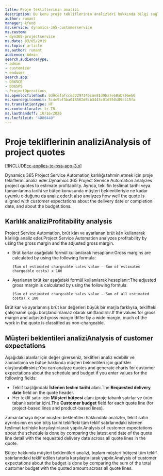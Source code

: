 ```yaml
---
title: Proje tekliflerinin analizi
description: Bu konu proje tekliflerinin analizleri hakkında bilgi sağlar.
author: rumant
manager: kfend
ms.service: dynamics-365-customerservice
ms.custom:
- dyn365-projectservice
ms.date: 03/05/2019
ms.topic: article
ms.author: rumant
audience: Admin
search.audienceType:
- admin
- customizer
- enduser
search.app:
- D365CE
- D365PS
- ProjectOperations
ms.openlocfilehash: 0d9cefafcce33297146cae81d9ba7e68ab79aeb6
ms.sourcegitcommit: 5c4c9bf3ba018562d6cb3443c01d550489c415fa
ms.translationtype: HT
ms.contentlocale: tr-TR
ms.lasthandoff: 10/16/2020
ms.locfileid: "4086440"
---
```

# <a name="analysis-of-project-quotes"></a><span data-ttu-id="5f85d-103">Proje tekliflerinin analizi</span><span class="sxs-lookup"><span data-stu-id="5f85d-103">Analysis of project quotes</span></span>

[!INCLUDE[cc-applies-to-psa-app-3.x](../includes/cc-applies-to-psa-app-3x.md)]

<span data-ttu-id="5f85d-104">Dynamics 365 Project Service Automation karlılığı tahmin etmek için proje tekliflerini analiz eder.</span><span class="sxs-lookup"><span data-stu-id="5f85d-104">Dynamics 365 Project Service Automation analyzes project quotes to estimate profitability.</span></span> <span data-ttu-id="5f85d-105">Ayrıca, teklifin teslimat tarihi veya tamamlanma tarihi ve bütçe konusunda müşteri beklentileriyle ne kadar uyumlu olduğunu da analiz eder.</span><span class="sxs-lookup"><span data-stu-id="5f85d-105">It also analyzes how well the quote is aligned with customer expectations about the delivery date or completion date, and about the budget.tions.</span></span>

## <a name="profitability-analysis"></a><span data-ttu-id="5f85d-106">Karlılık analizi</span><span class="sxs-lookup"><span data-stu-id="5f85d-106">Profitability analysis</span></span>

<span data-ttu-id="5f85d-107">Project Service Automation, brüt kârı ve ayarlanan brüt kârı kullanarak kârlılığı analiz eder.</span><span class="sxs-lookup"><span data-stu-id="5f85d-107">Project Service Automation analyzes profitability by using the gross margin and the adjusted gross margin.</span></span>

- <span data-ttu-id="5f85d-108">Brüt karlar aşağıdaki formül kullanılarak hesaplanır:</span><span class="sxs-lookup"><span data-stu-id="5f85d-108">Gross margins are calculated by using the following formula:</span></span>

  `
    (Sum of estimated chargeable sales value – Sum of estimated chargeable costs) x 100
  `
- <span data-ttu-id="5f85d-109">Ayarlanan brüt kar aşağıdaki formül kullanılarak hesaplanır:</span><span class="sxs-lookup"><span data-stu-id="5f85d-109">The adjusted gross margin is calculated by using the following formula:</span></span>

  `
    (Sum of estimated chargeable sales value – Sum of all estimated costs) x 100
  `

<span data-ttu-id="5f85d-110">Brüt kar ve ayarlanmış brüt kar değerleri büyük bir marjla farklıysa, teklifteki çalışmanın çoğu borçlandırılamaz olarak sınıflandırılır.</span><span class="sxs-lookup"><span data-stu-id="5f85d-110">If the values for gross margin and adjusted gross margin differ by a wide margin, much of the work in the quote is classified as non-chargeable.</span></span>

## <a name="analysis-of-customer-expectations"></a><span data-ttu-id="5f85d-111">Müşteri beklentileri analizi</span><span class="sxs-lookup"><span data-stu-id="5f85d-111">Analysis of customer expectations</span></span>

<span data-ttu-id="5f85d-112">Aşağıdaki alanlar için değer girerseniz, teklifleri analiz edebilir ve zamanlama ve bütçe hakkında müşteri beklentileri için grafikler oluşturabilirsiniz:</span><span class="sxs-lookup"><span data-stu-id="5f85d-112">You can analyze quotes and generate charts for customer expectations about the schedule and budget if you enter values for the following fields:</span></span>

- <span data-ttu-id="5f85d-113">Teklif başlığındaki **İstenen teslim tarihi** alanı.</span><span class="sxs-lookup"><span data-stu-id="5f85d-113">The **Requested delivery date** field on the quote header.</span></span>
- <span data-ttu-id="5f85d-114">Her teklif satırı için **Müşteri bütçesi** alanı (proje tabanlı satırlar ve ürün tabanlı satırlar için).</span><span class="sxs-lookup"><span data-stu-id="5f85d-114">The **Customer budget** field for each quote line (for project-based lines and product-based lines).</span></span>

<span data-ttu-id="5f85d-115">Zamanlamaya ilişkin müşteri beklentileri hakkındaki analizler, teklif satırı ayrıntısının en son bitiş tarihi teklifteki tüm teklif satırlarındaki istenen teslimat tarihiyle karşılaştırılarak yapılır.</span><span class="sxs-lookup"><span data-stu-id="5f85d-115">Analysis of customer expectations about the schedule is done by comparing the latest end date of the quote line detail with the requested delivery date across all quote lines in the quote.</span></span>

<span data-ttu-id="5f85d-116">Bütçe hakkında müşteri beklentileri analizi, toplam müşteri bütçesi tüm teklif satırlarındaki teklif edilen tutarla karşılaştırılarak yapılır.</span><span class="sxs-lookup"><span data-stu-id="5f85d-116">Analysis of customer expectations about the budget is done by comparing the sum of the total customer budget with the quoted amount across all quote lines.</span></span>
